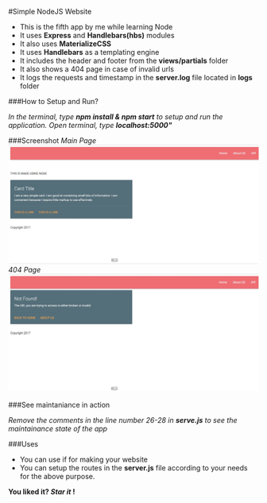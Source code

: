 #Simple NodeJS Website
* This is the fifth app by me while learning Node
* It uses **Express** and **Handlebars(hbs)** modules
* It also uses **MaterializeCSS** 
* It uses **Handlebars** as a templating engine
* It includes the header and footer from the **views/partials** folder
* It also shows a 404 page in case of invalid urls
* It logs the requests and timestamp in the **server.log** file located in **logs** folder

###How to Setup and Run?

_In the terminal, type **npm install & npm start** to setup and run the application._
_Open terminal, type **localhost:5000"**_

###Screenshot
_Main Page_
![Main Page](screenshot-1.JPG)
_404 Page_
![404 Page](screenshot-2.JPG)

###See maintaniance in action

_Remove the comments in the line number 26-28 in _**serve.js**_ to see the maintainance state of the app_ 

###Uses
* You can use if for making your website
* You can setup the routes in the **server.js** file according to your needs for the above purpose.

**You liked it? _Star it_ !**